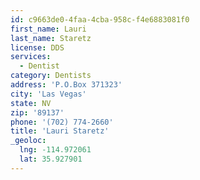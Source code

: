 ```yaml
---
id: c9663de0-4faa-4cba-958c-f4e6883081f0
first_name: Lauri
last_name: Staretz
license: DDS
services:
  - Dentist
category: Dentists
address: 'P.O.Box 371323'
city: 'Las Vegas'
state: NV
zip: '89137'
phone: '(702) 774-2660'
title: 'Lauri Staretz'
_geoloc:
  lng: -114.972061
  lat: 35.927901
---
```

